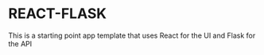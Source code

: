# REACT-FLASK
This is a starting point app template that uses React for the UI and Flask for the API
